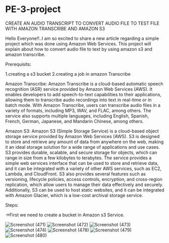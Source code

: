 # PE-3-project


CREATE AN AUDIO TRANSCRIPT TO CONVERT AUDIO FILE TO TEST FILE WITH AMAZON TRANSCRIBE AND AMAZON S3

Hello Everyone!!..I am so excited to share a new article regarding a simple project which was done using Amazon Web Services. This project will explain about how to convert audio file to text by using amazon s3 and amazon transcribe.

Prerequisits:

1.creating a s3 bucket
2.creating a job in amazon Transcribe

Amazon Transcribe:
Amazon Transcribe is a cloud-based automatic speech recognition (ASR) service provided by Amazon Web Services (AWS). It enables developers to add speech-to-text capabilities to their applications, allowing them to transcribe audio recordings into text in real-time or in batch mode.
With Amazon Transcribe, users can transcribe audio files in a variety of formats, including MP3, WAV, and FLAC, among others. The service also supports multiple languages, including English, Spanish, French, German, Japanese, and Mandarin Chinese, among others.

Amazon S3:
Amazon S3 (Simple Storage Service) is a cloud-based object storage service provided by Amazon Web Services (AWS). S3 is designed to store and retrieve any amount of data from anywhere on the web, making it an ideal storage solution for a wide range of applications and use cases.
S3 provides durable, scalable, and secure storage for objects, which can range in size from a few kilobytes to terabytes. The service provides a simple web services interface that can be used to store and retrieve data, and it can be integrated with a variety of other AWS services, such as EC2, Lambda, and CloudFront.
S3 also provides several features such as versioning, lifecycle policies, access controls, encryption, and cross-region replication, which allow users to manage their data effectively and securely. Additionally, S3 can be used to host static websites, and it can be integrated with Amazon Glacier, which is a low-cost archival storage service.

Steps:

->First we need to create a bucket in Amazon s3 Service.

![Screenshot (471)](https://user-images.githubusercontent.com/91054688/232242538-e105eb81-255f-46df-9f36-18b5a52deaf4.png)
![Screenshot (472)](https://user-images.githubusercontent.com/91054688/232242540-4cf1857f-c5f0-4166-956f-7e31e90b2fa7.png)
![Screenshot (473)](https://user-images.githubusercontent.com/91054688/232242542-ad095ba4-0912-415a-a42b-589cc8a88920.png)
![Screenshot (474)](https://user-images.githubusercontent.com/91054688/232242544-801b46b1-65a1-4d2a-9710-d2b6604730d0.png)
![Screenshot (478)](https://user-images.githubusercontent.com/91054688/232242547-c7ff3e16-7f0f-4127-a017-9e7229125d6e.png)
![Screenshot (479)](https://user-images.githubusercontent.com/91054688/232242550-1b5a0451-e1a5-4568-a6da-f067bea390a2.png)
![Screenshot (480)](https://user-images.githubusercontent.com/91054688/232242551-aca2ea54-ee21-419d-abd1-66f9b61ef98f.png)

